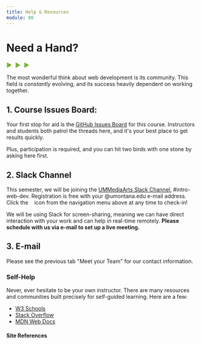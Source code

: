 ```yaml
---
title: Help & Resources
module: 00
---
```


# Need a Hand?
<span style="color: #79AF33; font-size: medium; font-weight: bold">▶ &nbsp;▶  &nbsp;▶</span>

The most wonderful think about web development is its community. This field is *constantly* evolving, and its success heavily dependent on working together.

## 1. Course Issues Board:
Your first stop for aid is the [GitHub Issues Board](/Media-Ed-Online/intro-web-dev/issues) for this course. Instructors and students both patrol the threads here, and it's your best place to get results quickly.

Plus, participation is required, and you can hit two birds with one stone by asking here first.

## 2. Slack Channel
This semester, we will be joining the [UMMediaArts Slack Channel](mediaarts.slack.com/), #intro-web-dev. Registration is free with your @umontana.edu e-mail address. Click the &nbsp;<a href="http://ummediaarts.slack.com/"><i class="fa fa-slack"></i></a>&nbsp; icon from the navigation menu above at any time to check-in!

We will be using Slack for screen-sharing, meaning we can have direct interaction with your work and can help in real-time remotely. **Please schedule with us via e-mail to set up a live meeting.**


## 3. E-mail
Please see the previous tab "Meet your Team" for our contact information.


### Self-Help
Never, ever hesitate to be your own instructor. There are many resources and communities built precisely for self-guided learning. Here are a few:
- [W3 Schools](https://www.w3schools.com/)
- [Stack Overflow](https://stackoverflow.com/)
- [MDN Web Docs](https://developer.mozilla.org/en-US/docs/Learn)

#### Site References
